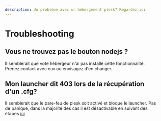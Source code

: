 ```yaml
---
description: Un problème avec un hébergement plesk? Regardez ici
---
```


# Troubleshooting

## Vous ne trouvez pas le bouton nodejs ?

Il semblerait que vote hébergeur n'ai pas installé cette fonctionnalité. Prenez contact avec eux ou envisagez d'en changer.

## Mon launcher dit 403 lors de la récupération d'un .cfg?

Il semblerait que le pare-feu de plesk soit activé et bloque le launcher. Pas de panique, dans la majorité des cas il est désactivable en suivant des étapes [ici](desactiver-le-pare-feu.md)




